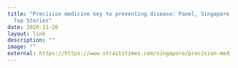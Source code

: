 ```yaml
---
title: "Precision medicine key to preventing disease: Panel, Singapore News &
  Top Stories"
date: 2020-11-26
layout: link
description: ""
image: ""
external: https://https://www.straitstimes.com/singapore/precision-medicine-key-to-preventing-disease-panel
---
```


